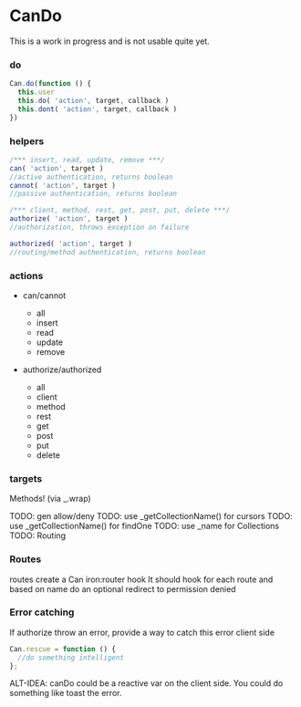 CanDo
===============

This is a work in progress and is not usable quite yet.

### do

```js
Can.do(function () {
  this.user 
  this.do( 'action', target, callback )
  this.dont( 'action', target, callback )
})
```

### helpers

```js
/*** insert, read, update, remove ***/
can( 'action', target )
//active authentication, returns boolean
cannot( 'action', target )
//passive authentication, returns boolean

/*** client, method, rest, get, post, put, delete ***/
authorize( 'action', target ) 
//authorization, throws exception on failure

authorized( 'action', target ) 
//routing/method authentication, returns boolean
```

### actions

* can/cannot
  * all
  * insert
  * read
  * update
  * remove

* authorize/authorized
  * all
  * client
  * method
  * rest
  * get
  * post
  * put
  * delete

### targets

Methods! (via _.wrap)

TODO: gen allow/deny 
TODO: use _getCollectionName() for cursors
TODO: use _getCollectionName() for findOne
TODO: use _name for Collections
TODO: Routing

### Routes

routes create a Can iron:router hook
It should hook for each route and based on name do an optional redirect to permission denied

### Error catching 

If authorize throw an error, provide a way to catch this error client side

```js
Can.rescue = function () {
  //do something intelligent
};
```

ALT-IDEA: canDo could be a reactive var on the client side. You could do something like toast the error.